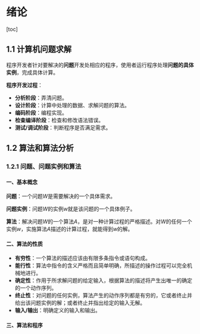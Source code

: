 # 绪论
[toc]

## 1.1 计算机问题求解

程序开发者针对要解决的**问题**开发处相应的程序，使用者运行程序处理**问题的具体实例**，完成具体计算。

**程序开发过程**：

- **分析阶段**：弄清问题。
- **设计阶段**：计算中处理的数据、求解问题的算法。
- **编码阶段**：编程实现。
- **检查编译阶段**：检查和修改语法错误。
- **测试/调试阶段**：判断程序是否满足需求。

## 1.2 算法和算法分析

### 1.2.1 问题、问题实例和算法

#### 一、基本概念

**问题**：一个问题$W$是需要解决的一个具体需求。

**问题实例**：问题$W$的实例$w$就是该问题的一个具体例子。

**算法**：解决问题$W$的一个算法$A$，是对一种计算过程的严格描述。对$W$的任何一个实例$w$，实施算法$A$描述的计算过程，就能得到$w$的解。

#### 二、算法的性质

- **有穷性**：一个算法的描述应该由有限多条指令或语句构成。
- **能行性**：算法中指令的含义严格而且简单明确，所描述的操作过程可以完全机械地进行。
- **确定性**：作用于所求解问题的给定输入，根据算法的描述将产生出唯一的确定的一个动作序列。
- **终止性**：对问题的任何实例，算法产生的动作序列都是有穷的，它或者终止并给出该问题实例的解；或者终止并指出给定的输入无解。
- **输入/输出**：明确定义的输入和输出。

#### 三、算法和程序


